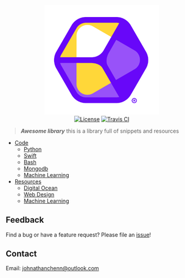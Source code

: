 <p align="center">
  <img href="http://docs.johnnythedeveloper.com" src="https://raw.githubusercontent.com/johnathanachen/Library/master/docs/skybox.png" width="300" alt="Fitii">
  <br>
  <a href="#"><img src="https://img.shields.io/badge/license-MIT-blue.svg" alt="License"></a>
  <a href="#"><img src="https://img.shields.io/badge/build-passing-brightgreen.svg" alt="Travis CI"></a>
</p>

> **_Awesome library_** this is a library full of snippets and resources

- [Code](docs/code.md)
  - [Python](docs/code/python.md)
  - [Swift](docs/code/swift.md)
  - [Bash](docs/code/bash.md)
  - [Mongodb](docs/code/mongodb.md)
  - [Machine Learning](code/MLCode.md)
- [Resources](docs/resources.md)
  - [Digital Ocean](docs/resources/digitalOcean.md)
  - [Web Design](docs/resources/webDesign.md)
  - [Machine Learning](docs/resources/MLResources.md)

## Feedback

Find a bug or have a feature request? Please file an <a href="https://github.com/johnathanachen/Library/issues" targe="_blank">issue</a>!

## Contact

Email: [johnathanchenn@outlook.com](mailto:johnathanchenn@outlook.com)
